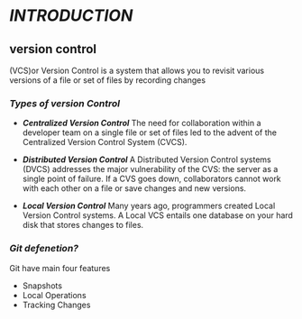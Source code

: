 # ***INTRODUCTION***
## version control
(VCS)or Version Control is a system that allows you to revisit various versions of a file or set of files by recording changes  

### ***Types of version Control***



- ***Centralized Version Control***
The need for collaboration within a developer team on a single file or set of files led to the advent of the Centralized Version Control System (CVCS). 

- ***Distributed Version Control*** 
A Distributed Version Control systems (DVCS) addresses the major vulnerability of the CVS: the server as a single point of failure. If a CVS goes down, collaborators cannot work with each other on a file or save changes and new versions.
- ***Local Version Control***
Many years ago, programmers created Local Version Control systems. A Local VCS entails one database on your hard disk that stores changes to files.


### ***Git defenetion?***
Git have main four features  
+ Snapshots
+ Local Operations
+ Tracking Changes


